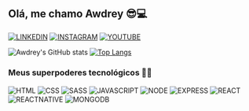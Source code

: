 ## Olá, me chamo Awdrey 😎💻

[![LINKEDIN](https://img.shields.io/badge/LinkedIn-0077B5?style=for-the-badge&logo=linkedin&logoColor=white)](https://www.linkedin.com/in/awdrey-candido-67b381221/)
[![INSTAGRAM](https://img.shields.io/badge/Instagram-E4405F?style=for-the-badge&logo=instagram&logoColor=white)](https://www.instagram.com/awdrey.candido/)
[![YOUTUBE](https://img.shields.io/badge/YouTube-FF0000?style=for-the-badge&logo=youtube&logoColor=white)]()


![Awdrey's GitHub stats](https://github-readme-stats.vercel.app/api?username=AwdreyCandido&show_icons=true&theme=tokyonight)
[![Top Langs](https://github-readme-stats.vercel.app/api/top-langs/?username=AwdreyCandido)](https://github.com/anuraghazra/github-readme-stats)

### Meus superpoderes tecnológicos 👨‍💻

<div style="display: inline-block">
    <img align=center alt="HTML" src="https://img.shields.io/badge/HTML5-E34F26?style=for-the-badge&logo=html5&logoColor=white"/>
    <img align=center alt="CSS" src="https://img.shields.io/badge/CSS3-1572B6?style=for-the-badge&logo=css3&logoColor=white"/>
    <img align=center alt="SASS" src="https://img.shields.io/badge/Sass-CC6699?style=for-the-badge&logo=sass&logoColor=white"/>
    <img align=center alt="JAVASCRIPT" src="https://img.shields.io/badge/JavaScript-F7DF1E?style=for-the-badge&logo=javascript&logoColor=black"/>
    <img align=center alt="NODE" src="https://img.shields.io/badge/Node.js-43853D?style=for-the-badge&logo=node.js&logoColor=white"/>
    <img align=center alt="EXPRESS" src="https://img.shields.io/badge/Express.js-404D59?style=for-the-badge"/>
    <img align=center alt="REACT" src="https://img.shields.io/badge/React-20232A?style=for-the-badge&logo=react&logoColor=61DAFB"/>
    <img align=center alt="REACTNATIVE" src="https://img.shields.io/badge/React_Native-20232A?style=for-the-badge&logo=react&logoColor=61DAFB"/>
    <img align=center alt="MONGODB" src="https://img.shields.io/badge/MongoDB-4EA94B?style=for-the-badge&logo=mongodb&logoColor=white"/>
</div>
